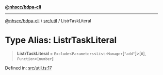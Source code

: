 [**@nhscc/bdpa-cli**](../../../README.md)

***

[@nhscc/bdpa-cli](../../../README.md) / [src/util](../README.md) / ListrTaskLiteral

# Type Alias: ListrTaskLiteral

> **ListrTaskLiteral** = `Exclude`\<`Parameters`\<`ListrManager`\[`"add"`\]\>\[`0`\], `Function`\>\[`number`\]

Defined in: [src/util.ts:17](https://github.com/nhscc/bdpa-cli/blob/cc06230b8b3c4bd28c3da1903ce886e7c819a1ce/src/util.ts#L17)
